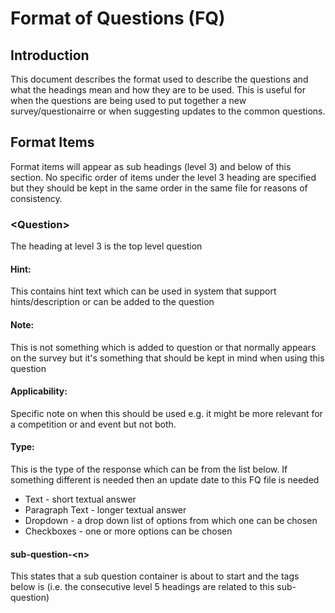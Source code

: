 # Format of Questions (FQ)

## Introduction
This document describes the format used to describe the questions and what the headings mean and how they are to be used. This is useful for when the questions are being used to put together a new survey/questionairre or when suggesting updates to the common questions.


## Format Items 
Format items will appear as sub headings (level 3) and below of this section. No specific order of items under the level 3 heading are specified but they should be kept in the same order in the same file for reasons of consistency.

### \<Question\>
The heading at level 3 is the top level question

#### Hint:
This contains hint text which can be used in system that support hints/description or can be added to the question

#### Note: 
This is not something which is added to question or that normally appears on the survey but it's something that should be kept in mind when using this question

#### Applicability:
Specific note on when this should be used e.g. it might be more relevant for a competition or and event but not both.

#### Type:
This is the type of the response which can be from the list below. If something different is needed then an update date to this FQ file is needed
* Text - short textual answer 
* Paragraph Text - longer textual answer
* Dropdown - a drop down list of options from which one can be chosen
* Checkboxes - one or more options can be chosen

#### sub-question-\<n\>
This states that a sub question container is about to start and the tags below is (i.e. the consecutive level 5 headings are related to this sub-question)




